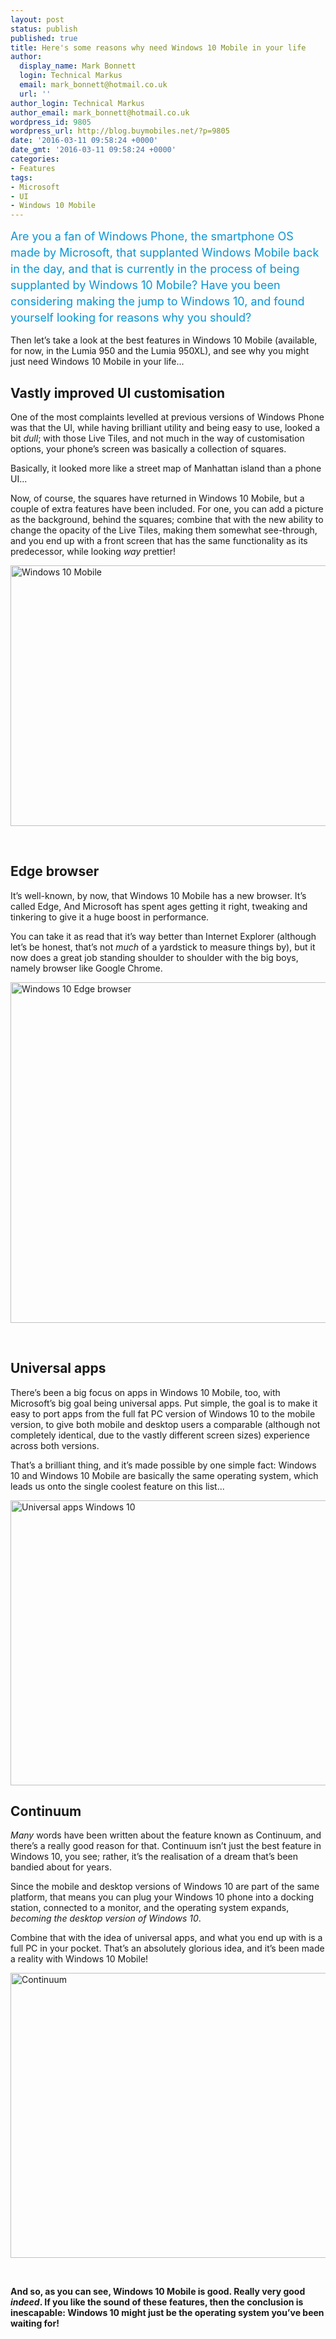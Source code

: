 ```yaml
---
layout: post
status: publish
published: true
title: Here's some reasons why need Windows 10 Mobile in your life
author:
  display_name: Mark Bonnett
  login: Technical Markus
  email: mark_bonnett@hotmail.co.uk
  url: ''
author_login: Technical Markus
author_email: mark_bonnett@hotmail.co.uk
wordpress_id: 9805
wordpress_url: http://blog.buymobiles.net/?p=9805
date: '2016-03-11 09:58:24 +0000'
date_gmt: '2016-03-11 09:58:24 +0000'
categories:
- Features
tags:
- Microsoft
- UI
- Windows 10 Mobile
---
```

<p><span class="postStandFirst" style="color: #0896d5; line-height: 26px; font-size: 18px;">Are you a fan of Windows Phone, the smartphone OS made by Microsoft, that supplanted Windows Mobile back in the day, and that is currently in the process of being supplanted by Windows 10 Mobile? Have you been considering making the jump to Windows 10, and found yourself looking for reasons why you should?</span></p>
<p>Then let&rsquo;s take a look at the best features in Windows 10 Mobile (available, for now, in the Lumia 950 and the Lumia 950XL), and see why you might just need Windows 10 Mobile in your life...</p>
<h2><strong>Vastly improved UI customisation</strong></h2>
<p>One of the most complaints levelled at previous versions of Windows Phone was that the UI, while having brilliant utility and being easy to use, looked a bit <em>dull</em>; with those Live Tiles, and not much in the way of customisation options, your phone&rsquo;s screen was basically a collection of squares.</p>
<p>Basically, it looked more like a street map of Manhattan island than a phone UI...</p>
<p>Now, of course, the squares have returned in Windows 10 Mobile, but a couple of extra features have been included. For one, you can add a picture as the background, behind the squares; combine that with the new ability to change the opacity of the Live Tiles, making them somewhat see-through, and you end up with a front screen that has the same functionality as its predecessor, while looking <em>way</em> prettier!</p>
<p><a href="https://a1comms-blog-buymobiles.storage.googleapis.com/2016/03/457253-hands-on-windows-10-for-phones.jpg" rel="attachment wp-att-9807"><img class="aligncenter size-full wp-image-9807" src="https://a1comms-blog-buymobiles.storage.googleapis.com/2016/03/457253-hands-on-windows-10-for-phones.jpg" alt="Windows 10 Mobile" width="740" height="417" /></a></p>
<p>&nbsp;</p>
<h2><strong>Edge browser</strong></h2>
<p>It&rsquo;s well-known, by now, that Windows 10 Mobile has a new browser. It&rsquo;s called Edge, And Microsoft has spent ages getting it right, tweaking and tinkering to give it a huge boost in performance.</p>
<p>You can take it as read that it&rsquo;s way better than Internet Explorer (although let&rsquo;s be honest, that&rsquo;s not <em>much</em> of a yardstick to measure things by), but it now does a great job standing shoulder to shoulder with the big boys, namely browser like Google Chrome.</p>
<p><a href="https://a1comms-blog-buymobiles.storage.googleapis.com/2016/03/Windows-10-Edge-browser.jpg" rel="attachment wp-att-9808"><img class="aligncenter size-full wp-image-9808" src="https://a1comms-blog-buymobiles.storage.googleapis.com/2016/03/Windows-10-Edge-browser.jpg" alt="Windows 10 Edge browser" width="970" height="545" /></a></p>
<p>&nbsp;</p>
<h2><strong>Universal apps</strong></h2>
<p>There&rsquo;s been a big focus on apps in Windows 10 Mobile, too, with Microsoft&rsquo;s big goal being universal apps. Put simple, the goal is to make it easy to port apps from the full fat PC version of Windows 10 to the mobile version, to give both mobile and desktop users a comparable (although not completely identical, due to the vastly different screen sizes) experience across both versions.</p>
<p>That&rsquo;s a brilliant thing, and it&rsquo;s made possible by one simple fact: Windows 10 and Windows 10 Mobile are basically the same operating system, which leads us onto the single coolest feature on this list...</p>
<p><a href="https://a1comms-blog-buymobiles.storage.googleapis.com/2016/03/Universal-apps.jpg" rel="attachment wp-att-9809"><img class="aligncenter wp-image-9809 size-large" src="https://a1comms-blog-buymobiles.storage.googleapis.com/2016/03/Universal-apps-1024x576.jpg" alt="Universal apps Windows 10" width="810" height="456" /></a></p>
<h2><strong>Continuum</strong></h2>
<p><em>Many</em> words have been written about the feature known as Continuum, and there&rsquo;s a really good reason for that. Continuum isn&rsquo;t just the best feature in Windows 10, you see; rather, it&rsquo;s the realisation of a dream that&rsquo;s been bandied about for years.</p>
<p>Since the mobile and desktop versions of Windows 10 are part of the same platform, that means you can plug your Windows 10 phone into a docking station, connected to a monitor, and the operating system expands, <em>becoming the desktop version of Windows 10</em>.</p>
<p>Combine that with the idea of universal apps, and what you end up with is a full PC in your pocket. That&rsquo;s an absolutely glorious idea, and it&rsquo;s been made a reality with Windows 10 Mobile!</p>
<p><a href="https://a1comms-blog-buymobiles.storage.googleapis.com/2016/03/Continuum.jpg" rel="attachment wp-att-9814"><img class="aligncenter size-large wp-image-9814" src="https://a1comms-blog-buymobiles.storage.googleapis.com/2016/03/Continuum-1024x576.jpg" alt="Continuum" width="810" height="456" /></a></p>
<p>&nbsp;</p>
<p><strong>And so, as you can see, Windows 10 Mobile is good. Really very good <em>indeed</em>. If you like the sound of these features, then the conclusion is inescapable: Windows 10 might just be the operating system you&rsquo;ve been waiting for! </strong></p>
<p>&nbsp;</p>
